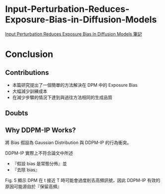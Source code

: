 # Input-Perturbation-Reduces-Exposure-Bias-in-Diffusion-Models
[Input Perturbation Reduces Exposure Bias in Diffusion Models 筆記](https://toonnyy8-notes.github.io/Input-Perturbation-Reduces-Exposure-Bias-in-Diffusion-Models/)

# Conclusion
## Contributions

- 本篇研究提出了一個簡單的方法解決在 DPM 中的 Exposure Bias
- 大幅減少訓練成本
- 在減少步驟的情況下達到與過往方法相同的生成品質

## Doubts



## Why DDPM-IP Works?

將 Bias 假設為 Gaussian Distribution 與 DDPM-IP 的行為衝突。


DDPM-IP 實際上不符合論文中所述
- 『假設 bias 是常態分佈』並
- 『去除 bias』

Fig. 5 顯示 DPM 在 t 接近 T 時可能會過度削去高頻訊號，因此 DDPM-IP 有效的原因可能源自於『保留高頻』

